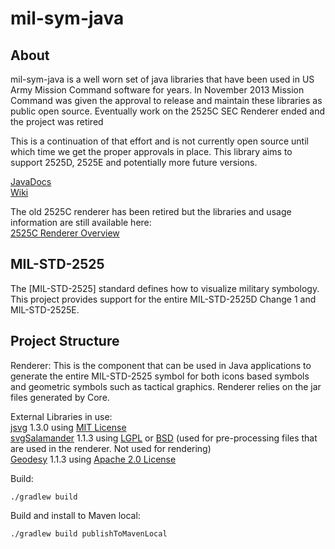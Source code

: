 # mil-sym-java

About
-----------
mil-sym-java is a well worn set of java libraries that have been used in US Army Mission Command software for years.  In November 2013 Mission Command was given the approval to release and maintain these libraries as public open source.  Eventually work on the 2525C SEC Renderer ended and the project was retired

This is a continuation of that effort and is not currently open source until which time we get the proper approvals in place.
This library aims to support 2525D, 2525E and potentially more future versions.

[JavaDocs](https://missioncommand.github.io/javadoc/2525D/java/index.html)  
[Wiki](https://github.com/missioncommand/mil-sym-java/wiki)

The old 2525C renderer has been retired but the libraries and usage information are still available here:  
[2525C Renderer Overview](https://github.com/missioncommand/mil-sym-java/wiki/2525C-Renderer-Overview)


MIL-STD-2525
-----------
The [MIL-STD-2525] standard defines how to visualize military symbology.  This project provides support for the entire MIL-STD-2525D Change 1 and MIL-STD-2525E.

Project Structure
------------
Renderer: This is the component that can be used in Java applications to generate the entire MIL-STD-2525 symbol for both icons based symbols and geometric symbols such as tactical graphics.  Renderer relies on the jar files generated by Core.

External Libraries in use:  
[jsvg](https://github.com/weisJ/jsvg) 1.3.0 using [MIT License](https://github.com/weisJ/jsvg/blob/master/LICENSE)  
[svgSalamander](https://github.com/blackears/svgSalamander)  1.1.3 using [LGPL](https://github.com/blackears/svgSalamander/blob/master/www/license/license-lgpl.txt) or [BSD](https://github.com/blackears/svgSalamander/blob/master/www/license/license-bsd.txt)  (used for pre-processing files that are used in the renderer. Not used for rendering)  
[Geodesy](https://github.com/mgavaghan/geodesy)  1.1.3 using [Apache 2.0 License](http://www.apache.org/licenses/LICENSE-2.0)  
  


Build:
````
./gradlew build
````

Build and install to Maven local:
````
./gradlew build publishToMavenLocal
````

  
    
